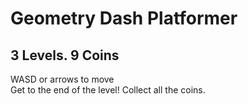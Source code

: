 <h1>Geometry Dash Platformer</h1>
<h2>3 Levels. 9 Coins</h2>
<p1>WASD or arrows to move</p1> <br>
<p1>Get to the end of the level! Collect all the coins.</p1>
